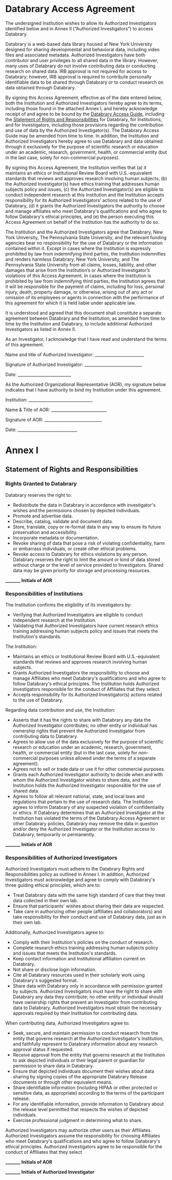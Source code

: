 # Databrary Access Agreement

The undersigned Institution wishes to allow its Authorized Investigators identified below and in Annex II (“Authorized Investigators”) to access Databrary.

Databrary is a web-based data library housed at New York University designed for sharing developmental and behavioral data, including video files and associated metadata. Authorized Investigators have both contributor and user privileges to all shared data in the library. However, many uses of Databrary do not involve contributing data or conducting research on shared data. IRB approval is not required for access to Databrary; however, IRB approval is required to contribute personally identifiable data to be shared through Databrary or to conduct research on data obtained through Databrary.

By signing this Access Agreement, effective as of the date entered below, both the Institution and Authorized Investigators hereby agree to its terms, including those found in the attached Annex I, and hereby acknowledge receipt of and agree to be bound by the [Databrary Access Guide](http://databrary.org/resources.html), including the [Statement of Rights and Responsibilities](http://databrary.org/resources/policies/responsibilities.html) for Databrary, for Institutions, and for Investigators, including those provisions regarding the contribution and use of data by the Authorized Investigator(s). The Databrary Access Guide may be amended from time to time. In addition, the Institution and Authorized Investigators hereby agree to use Databrary and data obtained through it exclusively for the purpose of scientific research or education under an academic, research, government, health, or commercial entity (but in the last case, solely for non-commercial purposes).

By signing this Access Agreement, the Institution verifies that (a) it maintains an ethics or Institutional Review Board with U.S.-equivalent standards that reviews and approves research involving human subjects, (b) the Authorized Investigator(s) have ethics training that addresses human subjects policy and issues, (c) the Authorized Investigator(s) are eligible to conduct independent research at this Institution and the Institution accepts responsibility for its Authorized Investigators’ actions related to the use of Databrary, (d) it grants the Authorized Investigators the authority to choose and manage affiliates who meet Databrary's qualifications and who agree to follow Databrary's ethical principles, and (e) the person executing this Access Agreement on behalf of the Institution has the authority to do so.

The Institution and the Authorized Investigators agree that Databrary, New York University, The Pennsylvania State University, and the relevant funding agencies bear no responsibility for the use of Databrary or the information contained within it. Except in cases where the Institution is expressly prohibited by law from indemnifying third parties, the Institution indemnifies and renders harmless Databrary, New York University, and The Pennsylvania State University from all claims, losses, liability, and other damages that arise from the Institution’s or Authorized Investigator’s violations of this Access Agreement. In cases where the Institution is prohibited by law from indemnifying third parties, the Institution agrees that it will be responsible for the payment of claims, including for loss, personal injury, death, property damage, or otherwise, arising out of any act or omission of its employees or agents in connection with the performance of this agreement for which it is held liable under applicable law.

It is understood and agreed that this document shall constitute a separate agreement between Databrary and the Institution, as amended from time to time by the Institution and Databrary, to include additional Authorized Investigators as listed in Annex II.

As an Investigator, I acknowledge that I have read and understand the terms of this agreement.

Name and title of Authorized Investigator: <!--FILLIN_NAME-->________________________

Signature of Authorized Investigator: ____________________________

Date: __________________________

As the Authorized Organizational Representative (AOR), my signature below indicates that I have authority to bind my Institution under this agreement.

Institution: _______________________________

Name & Title of AOR: ___________________________

Signature of AOR: ____________________________

Date: _____________________________



# Annex I

## Statement of Rights and Responsibilities 

### Rights Granted to Databrary

Databrary reserves the right to:

- Redistribute the data in Databrary in accordance with investigator's wishes and the permissions chosen by depicted individuals.
- Promote and advertise data.
- Describe, catalog, validate and document data.
- Store, translate, copy or re-format data in any way to ensure its future preservation and accessibility.
- Incorporate metadata or documentation.
- Revoke sharing of data that pose a risk of violating confidentiality, harm or embarrass individuals, or create other ethical problems.
- Revoke access to Databrary for ethics violations by any person.
Databrary reserves the right to limit the amount or kind of data stored without charge or the level of service provided to Investigators. Shared data may be given priority for storage and processing resources.

**_______ Initials of AOR**

### Responsibilities of Institutions

The Institution confirms the eligibility of its investigators by:

- Verifying that Authorized Investigators are eligible to conduct independent research at the Institution.
- Validating that Authorized Investigators have current research ethics training addressing human subjects policy and issues that meets the Institution's standards.

The Institution:

- Maintains an ethics or Institutional Review Board with U.S.-equivalent standards that reviews and approves research involving human subjects.
- Grants Authorized Investigators the responsibility to choose and manage Affiliates who meet Databrary's qualifications and who agree to follow Databrary's ethical principles. The Institution holds Authorized Investigators responsible for the conduct of Affiliates that they select.
- Accepts responsibility for its Authorized Investigator(s) actions related to the use of Databrary.

Regarding data contribution and use, the Institution:

- Asserts that it has the rights to share with Databrary any data the Authorized Investigator contributes; no other entity or individual has ownership rights that prevent the Authorized Investigator from contributing data to Databrary.
- Agrees to allow use of the data exclusively for the purpose of scientific research or education under an academic, research, government, health, or commercial entity (but in the last case, solely for non-commercial purposes unless allowed under the terms of a separate agreement).
- Agrees not to sell or trade data or use it for other commercial purposes.
- Grants each Authorized Investigator authority to decide when and with whom the Authorized Investigator wishes to share data, and the Institution holds the Authorized Investigator responsible for the use of shared data.
- Agrees to follow all relevant national, state, and local laws and regulations that pertain to the use of research data. 
The Institution agrees to inform Databrary of any suspected violation of confidentiality or ethics.
If Databrary determines that an Authorized Investigator at the Institution has violated the terms of the Databrary Access Agreement or other Databrary policies, Databrary may remove the data in question and/or deny the Authorized Investigator or the Institution access to Databrary, temporarily or permanently.

**_______ Initials of AOR**

### Responsibilities of Authorized Investigators

Authorized Investigators must adhere to the Databrary Rights and Responsibilities policy as outlined in Annex I. In addition, Authorized Investigators must acknowledge and agree to comply with Databrary's three guiding ethical principles, which are to:

- Treat Databrary data with the same high standard of care that they treat data collected in their own lab.
- Ensure that participants' wishes about sharing their data are respected.
- Take care in authorizing other people (affiliates and collaborators) and take responsibility for their conduct and use of Databrary data, just as in their own lab.

Additionally, Authorized Investigators agree to:

- Comply with their Institution's policies on the conduct of research.
- Complete research ethics training addressing human subjects policy and issues that meets the Institution's standards.
- Keep contact information and Institutional affiliation current on Databrary.
- Not share or disclose login information.
- Cite all Databrary resources used in their scholarly work using Databrary's suggested format.
- Share data with Databrary only in accordance with permission granted by subjects. Authorized Investigators must have the right to share with Databrary any data they contribute; no other entity or individual should have ownership rights that prevent an Investigator from contributing data to Databrary. Authorized Investigators must obtain the necessary approvals required by their Institution for contributing data.

When contributing data, Authorized Investigators agree to:

- Seek, secure, and maintain permission to conduct research from the entity that governs research at the Authorized Investigator's Institution, and faithfully represent to Databrary information about any research approval status if requested.
- Receive approval from the entity that governs research at the Institution to ask depicted individuals or their legal parent or guardian for permission to share data in Databrary.
- Ensure that depicted individuals document their wishes about data sharing by signing copies of the appropriate Databrary Release documents or through other equivalent means.
- Share identifiable information (including HIPAA or other protected or sensitive data, as appropriate) according to the terms of the participant release.
- For any identifiable information, provide information to Databrary about the release level permitted that respects the wishes of depicted individuals.
- Exercise professional judgment in determining what to share.

Authorized Investigators may authorize other users as their Affiliates. Authorized Investigators assume the responsibility for choosing Affiliates who meet Databrary's qualifications and who agree to follow Databrary's ethical principles. Authorized Investigators agree to be responsible for the conduct of Affiliates that they select 

**_______ Initials of AOR**

**_______ Initials of Authorized Investigator**

